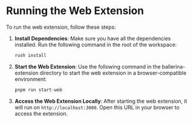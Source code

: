 # Running the Web Extension

To run the web extension, follow these steps:

1. **Install Dependencies**:
   Make sure you have all the dependencies installed. Run the following command in the root of the workspace:
   ```bash
   rush install
   ```

2. **Start the Web Extension**:
   Use the following command in the ballerina-extension directory to start the web extension in a browser-compatible environment:
   ```bash
   pnpm run start-web
   ```

6. **Access the Web Extension Locally**:
   After starting the web extension, it will run on `http://localhost:3000`. Open this URL in your browser to access the extension.

